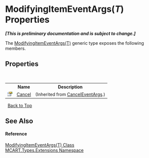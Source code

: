 # ModifyingItemEventArgs(*T*) Properties
 _**\[This is preliminary documentation and is subject to change.\]**_

The <a href="e8909f5a-49fa-4556-727c-012fad32a39e">ModifyingItemEventArgs(T)</a> generic type exposes the following members.


## Properties
&nbsp;<table><tr><th></th><th>Name</th><th>Description</th></tr><tr><td>![Public property](media/pubproperty.gif "Public property")</td><td><a href="http://msdn2.microsoft.com/es-es/library/e1bcat2e" target="_blank">Cancel</a></td><td> (Inherited from <a href="http://msdn2.microsoft.com/es-es/library/9ws52wzb" target="_blank">CancelEventArgs</a>.)</td></tr></table>&nbsp;
<a href="#modifyingitemeventargs(*t*)-properties">Back to Top</a>

## See Also


#### Reference
<a href="e8909f5a-49fa-4556-727c-012fad32a39e">ModifyingItemEventArgs(T) Class</a><br /><a href="a8e71047-44e0-7000-43f0-67a6f5b9758c">MCART.Types.Extensions Namespace</a><br />